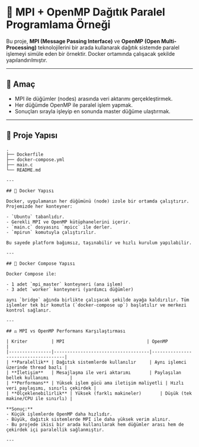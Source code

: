 # 🧠 MPI + OpenMP Dağıtık Paralel Programlama Örneği

Bu proje, **MPI (Message Passing Interface)** ve **OpenMP (Open Multi-Processing)** teknolojilerini bir arada kullanarak dağıtık sistemde paralel işlemeyi simüle eden bir örnektir. Docker ortamında çalışacak şekilde yapılandırılmıştır.

---

## 🎯 Amaç

- MPI ile düğümler (nodes) arasında veri aktarımı gerçekleştirmek.
- Her düğümde OpenMP ile paralel işlem yapmak.
- Sonuçları sırayla işleyip en sonunda master düğüme ulaştırmak.

---

## 🧱 Proje Yapısı

```plaintext
.
├── Dockerfile
├── docker-compose.yml
├── main.c
└── README.md

---

## 🐳 Docker Yapısı

Docker, uygulamanın her düğümünü (node) izole bir ortamda çalıştırır. Projemizde her konteyner:

- `Ubuntu` tabanlıdır.
- Gerekli MPI ve OpenMP kütüphanelerini içerir.
- `main.c` dosyasını `mpicc` ile derler.
- `mpirun` komutuyla çalıştırılır.

Bu sayede platform bağımsız, taşınabilir ve hızlı kurulum yapılabilir.

---

## 🧱 Docker Compose Yapısı

Docker Compose ile:

- 1 adet `mpi_master` konteyneri (ana işlem)
- 3 adet `worker` konteyneri (yardımcı düğümler)

aynı `bridge` ağında birlikte çalışacak şekilde ayağa kaldırılır. Tüm işlemler tek bir komutla (`docker-compose up`) başlatılır ve merkezi kontrol sağlanır.

---

## ⚖️ MPI vs OpenMP Performans Karşılaştırması

| Kriter         | MPI                               | OpenMP                             |
|----------------|------------------------------------|-------------------------------------|
| **Paralellik** | Dağıtık sistemlerde kullanılır     | Aynı işlemci üzerinde thread bazlı |
| **İletişim**   | Mesajlaşma ile veri aktarımı       | Paylaşılan bellek kullanımı        |
| **Performans** | Yüksek işlem gücü ama iletişim maliyetli | Hızlı veri paylaşımı, sınırlı çekirdek |
| **Ölçeklenebilirlik** | Yüksek (farklı makineler)       | Düşük (tek makine/CPU ile sınırlı) |

**Sonuç:**  
- Küçük işlemlerde OpenMP daha hızlıdır.
- Büyük, dağıtık sistemlerde MPI ile daha yüksek verim alınır.
- Bu projede ikisi bir arada kullanılarak hem düğümler arası hem de çekirdek içi paralellik sağlanmıştır.

---
